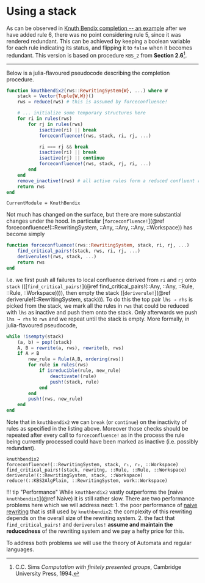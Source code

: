 # Using a stack

As can be observed in [Knuth Bendix completion -- an example](@ref) after we
have added rule 6, there was no point considering rule 5, since it was
rendered redundant. This can be achieved by keeping a boolean variable for each
rule indicating its status, and flipping it to `false` when it becomes
redundant. This version is based on procedure `KBS_2` from
**Section 2.6**[^Sims1994].

----

Below is a julia-flavoured pseudocode describing the completion procedure.

```julia
function knuthbendix2(rws::RewritingSystem{W}, ...) where W
    stack = Vector{Tuple{W,W}}()
    rws = reduce(rws) # this is assumed by forceconfluence!

    # ... initialize some temporary structures here
    for ri in rules(rws)
        for rj in rules(rws)
            isactive(ri) || break
            forceconfluence!(rws, stack, ri, rj, ...)

            ri === rj && break
            isactive(ri) || break
            isactive(rj) || continue
            forceconfluence!(rws, stack, rj, ri, ...)
        end
    end
    remove_inactive!(rws) # all active rules form a reduced confluent rws
    return rws
end
```

```@meta
CurrentModule = KnuthBendix
```

Not much has changed on the surface, but there are more substantial changes
under the hood. In particular [`forceconfluence!`](@ref
forceconfluence!(::RewritingSystem, ::Any, ::Any, ::Any, ::Workspace)) has become simply

```julia
function forceconfluence!(rws::RewritingSystem, stack, ri, rj, ...)
    find_critical_pairs!(stack, rws, ri, rj, ...)
    deriverules!(rws, stack, ...)
    return rws
end
```

I.e. we first push all failures to local confluence derived from `ri` and `rj`
onto `stack` (([`find_critical_pairs!`](@ref
find_critical_pairs!(::Any, ::Any, ::Rule, ::Rule, ::Workspace)))), then
empty the stack ([`deriverule!`](@ref deriverule!(::RewritingSystem, stack))).
To do this the top pair `lhs → rhs` is picked from the stack, we mark all
the rules in `rws` that could be reduced with `lhs` as inactive and push them
onto the stack. Only afterwards we push `lhs → rhs` to `rws` and we repeat
until the stack is empty. More formally, in julia-flavoured pseudocode,

```julia
while !isempty(stack)
    (a, b) = pop!(stack)
    A, B = rewrite(a, rws), rewrite(b, rws)
    if A ≠ B
        new_rule = Rule(A,B, ordering(rws))
        for rule in rules(rws)
            if isreducible(rule, new_rule)
                deactivate!(rule)
                push!(stack, rule)
            end
        end
        push!(rws, new_rule)
    end
end
```

Note that in `knuthbendix2` we can `break` (or `continue`) on the inactivity
of rules as specified in the listing above. Moreover those checks should be
repeated after every call to `forceconfluence!` as in the process the rule
being currently processed could have been marked as inactive (i.e. possibly
redundant).

```@docs
knuthbendix2
forceconfluence!(::RewritingSystem, stack, r₁, r₂, ::Workspace)
find_critical_pairs!(stack, rewritng, ::Rule, ::Rule, ::Workspace)
deriverule!(::RewritingSystem, stack, ::Workspace)
reduce!(::KBS2AlgPlain, ::RewritingSystem, work::Workspace)
```

!!! tip "Performance"
    While `knuthbendix2` vastly outperforms the
    [naive `knuthbendix1`](@ref Naive) it is still rather slow.
    There are two performance problems here which we will address next:
    1. the poor performance of [naive rewriting](@ref "Naive rewriting") that is
       still used by `knuthbendix2`: the complexity of this rewriting depends on
       the overall size of the rewriting system.
    2. the fact that `find_critical_pairs!` and `deriverules!`
       **assume and maintain the reducedness** of the rewriting system and we
       pay a hefty price for this.

To address both problems we will use the theory of Automata and regular languages.

[^Sims1994]: C.C. Sims _Computation with finitely presented groups_,
             Cambridge University Press, 1994.
